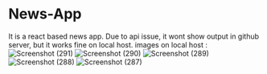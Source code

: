 
# News-App
It is a react based news app.
Due to api issue, it wont show output in github server, but it works fine on local host.
images on local host :
![Screenshot (291)](https://github.com/Sourabh782/News-App/assets/103349890/0a124384-f2e3-4874-bd05-f923b6f8a8b9)
![Screenshot (290)](https://github.com/Sourabh782/News-App/assets/103349890/83483eab-a76e-4099-bbb8-79a42520feee)
![Screenshot (289)](https://github.com/Sourabh782/News-App/assets/103349890/aca1431b-9c18-4f23-af9e-695e2320ed0c)
![Screenshot (288)](https://github.com/Sourabh782/News-App/assets/103349890/aed33123-9a8f-4fd2-885e-3edd1151b11c)
![Screenshot (287)](https://github.com/Sourabh782/News-App/assets/103349890/10e13e67-3faf-4221-bef4-18d805463b11)
